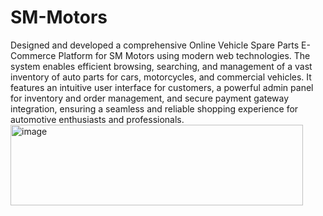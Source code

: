 # SM-Motors
Designed and developed a comprehensive Online Vehicle Spare Parts E-Commerce Platform for SM Motors using modern web technologies. The system enables efficient browsing, searching, and management of a vast inventory of auto parts for cars, motorcycles, and commercial vehicles. It features an intuitive user interface for customers, a powerful admin panel for inventory and order management, and secure payment gateway integration, ensuring a seamless and reliable shopping experience for automotive enthusiasts and professionals.<img width="468" height="129" alt="image" src="https://github.com/user-attachments/assets/6a6b164e-04df-4aaf-a1d6-8987a547bfdf" />
